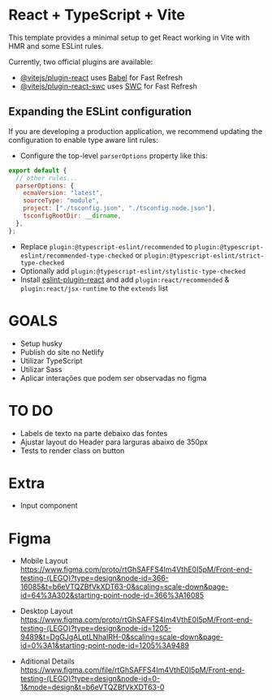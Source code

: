 # React + TypeScript + Vite

This template provides a minimal setup to get React working in Vite with HMR and some ESLint rules.

Currently, two official plugins are available:

- [@vitejs/plugin-react](https://github.com/vitejs/vite-plugin-react/blob/main/packages/plugin-react/README.md) uses [Babel](https://babeljs.io/) for Fast Refresh
- [@vitejs/plugin-react-swc](https://github.com/vitejs/vite-plugin-react-swc) uses [SWC](https://swc.rs/) for Fast Refresh

## Expanding the ESLint configuration

If you are developing a production application, we recommend updating the configuration to enable type aware lint rules:

- Configure the top-level `parserOptions` property like this:

```js
export default {
  // other rules...
  parserOptions: {
    ecmaVersion: "latest",
    sourceType: "module",
    project: ["./tsconfig.json", "./tsconfig.node.json"],
    tsconfigRootDir: __dirname,
  },
};
```

- Replace `plugin:@typescript-eslint/recommended` to `plugin:@typescript-eslint/recommended-type-checked` or `plugin:@typescript-eslint/strict-type-checked`
- Optionally add `plugin:@typescript-eslint/stylistic-type-checked`
- Install [eslint-plugin-react](https://github.com/jsx-eslint/eslint-plugin-react) and add `plugin:react/recommended` & `plugin:react/jsx-runtime` to the `extends` list

# GOALS

- Setup husky
- Publish do site no Netlify
- Utilizar TypeScript
- Utilizar Sass
- Aplicar interações que podem ser observadas no figma

# TO DO

- Labels de texto na parte debaixo das fontes
- Ajustar layout do Header para larguras abaixo de 350px
- Tests to render class on button

# Extra

- Input component

# Figma

- Mobile Layout
  https://www.figma.com/proto/rtGhSAFFS4Im4VthE0I5pM/Front-end-testing-(LEGO)?type=design&node-id=366-16085&t=b6eVTQZBfVkXDT63-0&scaling=scale-down&page-id=64%3A302&starting-point-node-id=366%3A16085

- Desktop Layout
  https://www.figma.com/proto/rtGhSAFFS4Im4VthE0I5pM/Front-end-testing-(LEGO)?type=design&node-id=1205-9489&t=DgGJgALptLNhaIRH-0&scaling=scale-down&page-id=0%3A1&starting-point-node-id=1205%3A9489

- Aditional Details
  https://www.figma.com/file/rtGhSAFFS4Im4VthE0I5pM/Front-end-testing-(LEGO)?type=design&node-id=0-1&mode=design&t=b6eVTQZBfVkXDT63-0
